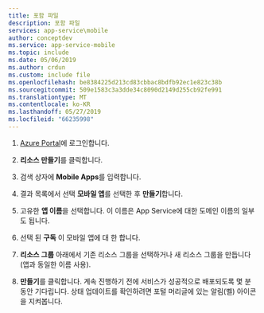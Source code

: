 ```yaml
---
title: 포함 파일
description: 포함 파일
services: app-service\mobile
author: conceptdev
ms.service: app-service-mobile
ms.topic: include
ms.date: 05/06/2019
ms.author: crdun
ms.custom: include file
ms.openlocfilehash: be8384225d213cd83cbbac8bdfb92ec1e823c38b
ms.sourcegitcommit: 509e1583c3a3dde34c8090d2149d255cb92fe991
ms.translationtype: MT
ms.contentlocale: ko-KR
ms.lasthandoff: 05/27/2019
ms.locfileid: "66235998"
---
```

1. [Azure Portal]에 로그인합니다.

2. **리소스 만들기**를 클릭합니다.

3. 검색 상자에 **Mobile Apps**를 입력합니다.

4. 결과 목록에서 선택 **모바일 앱**를 선택한 후 **만들기**합니다.

5. 고유한 **앱 이름**을 선택합니다. 이 이름은 App Service에 대한 도메인 이름의 일부도 됩니다.

6. 선택 된 **구독** 이 모바일 앱에 대 한 합니다.

7. **리소스 그룹** 아래에서 기존 리소스 그룹을 선택하거나 새 리소스 그룹을 만듭니다(앱과 동일한 이름 사용).

8. **만들기**를 클릭합니다. 계속 진행하기 전에 서비스가 성공적으로 배포되도록 몇 분 동안 기다립니다. 상태 업데이트를 확인하려면 포털 머리글에 있는 알림(벨) 아이콘을 지켜봅니다.

<!-- URLs. -->
[Azure Portal]: https://portal.azure.com/
